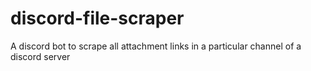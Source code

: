 # discord-file-scraper
A discord bot to scrape all attachment links in a particular channel of a discord server
